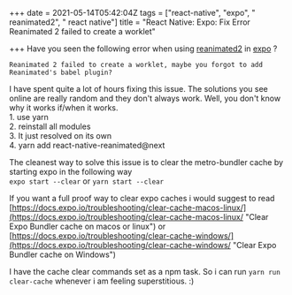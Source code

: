 +++
date = 2021-05-14T05:42:04Z
tags = ["react-native", "expo", " reanimated2", " react native"]
title = "React Native: Expo: Fix Error Reanimated 2 failed to create a worklet"

+++
Have you seen the following error when using [reanimated2](https://github.com/software-mansion/react-native-reanimated) in [expo](https://docs.expo.io/versions/latest/sdk/reanimated/) ?

    Reanimated 2 failed to create a worklet, maybe you forgot to add Reanimated's babel plugin?

I have spent quite a lot of hours fixing this issue. The solutions you see online are really random and they don't always work. Well, you don't know why it works if/when it works.   
1\. use yarn  
2\. reinstall all modules  
3\. It just resolved on its own  
4\. yarn add react-native-reanimated@next  
  
The cleanest way to solve this issue is to clear the metro-bundler cache by starting expo in the following way  
`expo start --clear` or `yarn start --clear`

If you want a full proof way to clear expo caches i would suggest to read [https://docs.expo.io/troubleshooting/clear-cache-macos-linux/](https://docs.expo.io/troubleshooting/clear-cache-macos-linux/ "Clear Expo Bundler cache on macos or linux") or [https://docs.expo.io/troubleshooting/clear-cache-windows/](https://docs.expo.io/troubleshooting/clear-cache-windows/ "Clear Expo Bundler cache on Windows")  
  
I have the cache clear commands set as a npm task. So i can run `yarn run clear-cache` whenever i am feeling superstitious. :) 